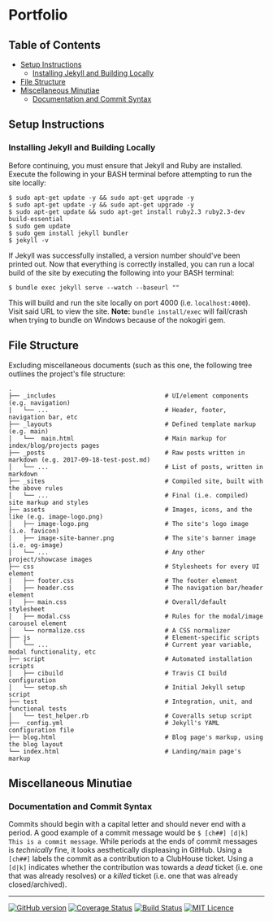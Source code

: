 # Portfolio

## Table of Contents
* [Setup Instructions](#setup-instructions)
  * [Installing Jekyll and Building Locally](#installing-jekyll-and-building-locally)
* [File Structure](#file-structure)
* [Miscellaneous Minutiae](#miscellaneous-minutiae)
  * [Documentation and Commit Syntax](#documentation-and-commit-syntax)

## Setup Instructions
### Installing Jekyll and Building Locally
Before continuing, you must ensure that Jekyll and Ruby are installed. Execute the following in your BASH terminal before attempting to run the site locally:
```
$ sudo apt-get update -y && sudo apt-get upgrade -y
$ sudo apt-get update -y && sudo apt-get upgrade -y
$ sudo apt-get update && sudo apt-get install ruby2.3 ruby2.3-dev build-essential
$ sudo gem update
$ sudo gem install jekyll bundler
$ jekyll -v
```
If Jekyll was successfully installed, a version number should've been printed out. Now that everything is correctly installed, you can run a local build of the site by executing the following into your BASH terminal:
```
$ bundle exec jekyll serve --watch --baseurl ""
```
This will build and run the site locally on port 4000 (i.e. `localhost:4000`). Visit said URL to view the site. **Note:** `bundle install/exec` will fail/crash when trying to bundle on Windows because of the nokogiri gem. 

## File Structure
Excluding miscellaneous documents (such as this one, the following tree outlines the project's file structure:
```
.
├── _includes                              # UI/element components (e.g. navigation)
|   └── ...                                # Header, footer, navigation bar, etc
├── _layouts                               # Defined template markup (e.g. main)
│   └──  main.html                         # Main markup for index/blog/projects pages
├── _posts                                 # Raw posts written in markdown (e.g. 2017-09-18-test-post.md)
│   └── ...                                # List of posts, written in markdown
├── _sites                                 # Compiled site, built with the above rules
│   └── ...                                # Final (i.e. compiled) site markup and styles
├── assets                                 # Images, icons, and the like (e.g. image-logo.png)
│   ├── image-logo.png                     # The site's logo image (i.e. favicon)
│   ├── image-site-banner.png              # The site's banner image (i.e. og-image)
│   └── ...                                # Any other project/showcase images
├── css                                    # Stylesheets for every UI element
|   ├── footer.css                         # The footer element
|   ├── header.css                         # The navigation bar/header element
|   ├── main.css                           # Overall/default stylesheet
│   ├── modal.css                          # Rules for the modal/image carousel element
│   └── normalize.css                      # A CSS normalizer
├── js                                     # Element-specific scripts
│   └── ...                                # Current year variable, modal functionality, etc
├── script                                 # Automated installation scripts
│   ├── cibuild                            # Travis CI build configuration 
│   └── setup.sh                           # Initial Jekyll setup script
├── test                                   # Integration, unit, and functional tests
│   └── test_helper.rb                     # Coveralls setup script
├── _config.yml                            # Jekyll's YAML configuration file
├── blog.html                              # Blog page's markup, using the blog layout
└── index.html                             # Landing/main page's markup
```

## Miscellaneous Minutiae
### Documentation and Commit Syntax
Commits should begin with a capital letter and should never end with a period. A good example of a commit message would be `$ [ch##] [d|k] This is a commit message`. While periods at the ends of commit messages is _technically_ fine, it looks aesthetically displeasing in GitHub. Using a `[ch##]` labels the commit as a contribution to a ClubHouse ticket. Using a `[d|k]` indicates whether the contribution was towards a _dead_ ticket (i.e. one that was already resolves) or a _killed_ ticket (i.e. one that was already closed/archived).

---

[![GitHub version](https://badge.fury.io/gh/FlatlanderWoman%2Fportfolio.svg)](https://badge.fury.io/gh/FlatlanderWoman%2Fportfolio) [![Coverage Status](https://coveralls.io/repos/github/FlatlanderWoman/portfolio/badge.svg?branch=master)](https://coveralls.io/github/FlatlanderWoman/portfolio?branch=master) [![Build Status](https://travis-ci.org/FlatlanderWoman/portfolio.svg?branch=master)](https://travis-ci.org/FlatlanderWoman/portfolio) [![MIT Licence](https://badges.frapsoft.com/os/mit/mit.png?v=103)](https://opensource.org/licenses/mit-license.php)
